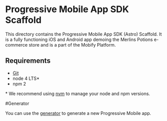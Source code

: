 # Progressive Mobile App SDK Scaffold

This directory contains the Progressive Mobile App SDK (Astro) Scaffold. It is a fully functioning iOS and Android app demoing the Merlins Potions e-commerce store and is a part of the Mobify Platform.

## Requirements

* [Git](https://git-scm.com/)
* node 4 LTS\*
* npm 2

\* We recommend using [nvm](https://github.com/creationix/nvm#installation) to manage your node and npm versions. 

#Generator

You can use the [generator](scripts/generator.sh) to generate a new Progressive Mobile app.


